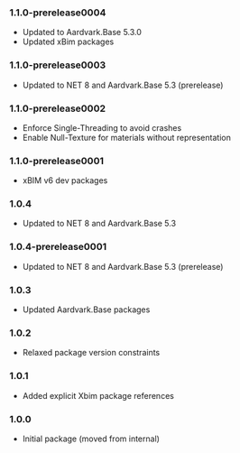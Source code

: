 ### 1.1.0-prerelease0004
- Updated to Aardvark.Base 5.3.0
- Updated xBim packages

### 1.1.0-prerelease0003
- Updated to NET 8 and Aardvark.Base 5.3 (prerelease)

### 1.1.0-prerelease0002
- Enforce Single-Threading to avoid crashes
- Enable Null-Texture for materials without representation

### 1.1.0-prerelease0001
- xBIM v6 dev packages

### 1.0.4
- Updated to NET 8 and Aardvark.Base 5.3

### 1.0.4-prerelease0001
- Updated to NET 8 and Aardvark.Base 5.3 (prerelease)

### 1.0.3
- Updated Aardvark.Base packages

### 1.0.2
- Relaxed package version constraints

### 1.0.1
- Added explicit Xbim package references

### 1.0.0
- Initial package (moved from internal)